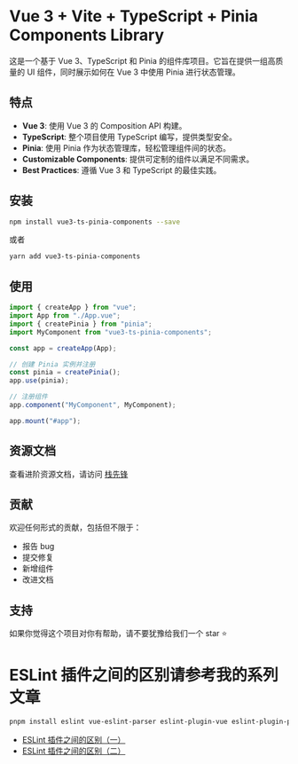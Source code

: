 # Vue 3 + Vite + TypeScript + Pinia Components Library

这是一个基于 Vue 3、TypeScript 和 Pinia 的组件库项目。它旨在提供一组高质量的 UI 组件，同时展示如何在 Vue 3 中使用 Pinia 进行状态管理。

## 特点

- **Vue 3**: 使用 Vue 3 的 Composition API 构建。
- **TypeScript**: 整个项目使用 TypeScript 编写，提供类型安全。
- **Pinia**: 使用 Pinia 作为状态管理库，轻松管理组件间的状态。
- **Customizable Components**: 提供可定制的组件以满足不同需求。
- **Best Practices**: 遵循 Vue 3 和 TypeScript 的最佳实践。

## 安装

```bash
npm install vue3-ts-pinia-components --save
```

或者

```bash
yarn add vue3-ts-pinia-components
```

## 使用

```javascript
import { createApp } from "vue";
import App from "./App.vue";
import { createPinia } from "pinia";
import MyComponent from "vue3-ts-pinia-components";

const app = createApp(App);

// 创建 Pinia 实例并注册
const pinia = createPinia();
app.use(pinia);

// 注册组件
app.component("MyComponent", MyComponent);

app.mount("#app");
```

## 资源文档

查看进阶资源文档，请访问 [栈先锋](https://yirengongsi.com)

## 贡献

欢迎任何形式的贡献，包括但不限于：

- 报告 bug
- 提交修复
- 新增组件
- 改进文档

## 支持

如果你觉得这个项目对你有帮助，请不要犹豫给我们一个 star ⭐

# ESLint 插件之间的区别请参考我的系列文章

```bash
pnpm install eslint vue-eslint-parser eslint-plugin-vue eslint-plugin-prettier @typescript-eslint/parser @typescript-eslint/eslint-plugin prettier -S
```

- [ESLint 插件之间的区别（一）](https://juejin.cn/post/70385448754951034920)
- [ESLint 插件之间的区别（二）](https://juejin.cn/post/70385448754951034920)
